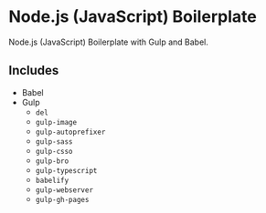 # Node.js (JavaScript) Boilerplate

Node.js (JavaScript) Boilerplate with Gulp and Babel.

## Includes

-   Babel
-   Gulp
    -   `del`
    -   `gulp-image`
    -   `gulp-autoprefixer`
    -   `gulp-sass`
    -   `gulp-csso`
    -   `gulp-bro`
    -   `gulp-typescript`
    -   `babelify`
    -   `gulp-webserver`
    -   `gulp-gh-pages`
